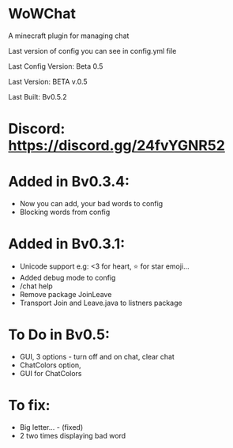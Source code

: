 # WoWChat
A minecraft plugin for managing chat

Last version of config you can see in config.yml file <p> <p>
Last Config Version: Beta 0.5<p>
Last Version: BETA v.0.5<p>
Last Built: Bv0.5.2
# Discord: https://discord.gg/24fvYGNR52
 
# Added in Bv0.3.4: 
- Now you can add, your bad words to config
- Blocking words from config
# Added in Bv0.3.1:
- Unicode support e.g: <3 for heart, :star: for star emoji... 
- Added debug mode to config
- /chat help
- Remove package JoinLeave
- Transport Join and Leave.java to listners package
# To Do in Bv0.5:
- GUI, 3 options - turn off and on chat, clear chat
- ChatColors option,
- GUI for ChatColors
# To fix:
- Big letter... - (fixed)
- 2 two times displaying bad word








